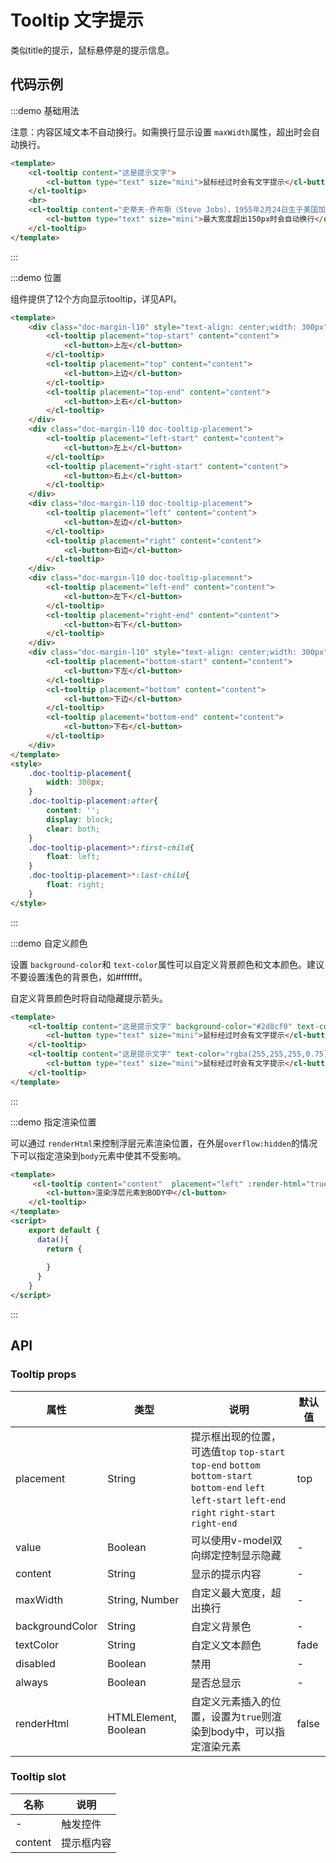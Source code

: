 # Tooltip 文字提示

类似title的提示，鼠标悬停是的提示信息。

## 代码示例


:::demo 基础用法

注意：内容区域文本不自动换行。如需换行显示设置 `maxWidth`属性，超出时会自动换行。

```html
<template>
    <cl-tooltip content="这是提示文字">
        <cl-button type="text" size="mini">鼠标经过时会有文字提示</cl-button>
    </cl-tooltip>
    <br>
    <cl-tooltip content="史蒂夫·乔布斯（Steve Jobs），1955年2月24日生于美国加利福尼亚州旧金山，美国发明家、企业家、美国苹果公司联合创办人。" maxWidth="150px">
        <cl-button type="text" size="mini">最大宽度超出150px时会自动换行</cl-button>
    </cl-tooltip>
</template>
```
:::


:::demo 位置

组件提供了12个方向显示tooltip，详见API。

```html
<template>
    <div class="doc-margin-l10" style="text-align: center;width: 300px">
        <cl-tooltip placement="top-start" content="content">
            <cl-button>上左</cl-button>
        </cl-tooltip>
        <cl-tooltip placement="top" content="content">
            <cl-button>上边</cl-button>
        </cl-tooltip>
        <cl-tooltip placement="top-end" content="content">
            <cl-button>上右</cl-button>
        </cl-tooltip>
    </div>
    <div class="doc-margin-l10 doc-tooltip-placement">
        <cl-tooltip placement="left-start" content="content">
            <cl-button>左上</cl-button>
        </cl-tooltip>
        <cl-tooltip placement="right-start" content="content">
            <cl-button>右上</cl-button>
        </cl-tooltip>
    </div>
    <div class="doc-margin-l10 doc-tooltip-placement">
        <cl-tooltip placement="left" content="content">
            <cl-button>左边</cl-button>
        </cl-tooltip>
        <cl-tooltip placement="right" content="content">
            <cl-button>右边</cl-button>
        </cl-tooltip>
    </div>
    <div class="doc-margin-l10 doc-tooltip-placement">
        <cl-tooltip placement="left-end" content="content">
            <cl-button>左下</cl-button>
        </cl-tooltip>
        <cl-tooltip placement="right-end" content="content">
            <cl-button>右下</cl-button>
        </cl-tooltip>
    </div>
    <div class="doc-margin-l10" style="text-align: center;width: 300px">
        <cl-tooltip placement="bottom-start" content="content">
            <cl-button>下左</cl-button>
        </cl-tooltip>
        <cl-tooltip placement="bottom" content="content">
            <cl-button>下边</cl-button>
        </cl-tooltip>
        <cl-tooltip placement="bottom-end" content="content">
            <cl-button>下右</cl-button>
        </cl-tooltip>
    </div>
</template>
<style>
    .doc-tooltip-placement{
        width: 300px;
    }
    .doc-tooltip-placement:after{
        content: '';
        display: block;
        clear: both;
    }
    .doc-tooltip-placement>*:first-child{
        float: left;
    }
    .doc-tooltip-placement>*:last-child{
        float: right;
    }
</style>
```
:::


:::demo 自定义颜色

设置 `background-color`和 `text-color`属性可以自定义背景颜色和文本颜色。建议不要设置浅色的背景色，如#ffffff。

自定义背景颜色时将自动隐藏提示箭头。

```html
<template>
    <cl-tooltip content="这是提示文字" background-color="#2d8cf0" text-color="rgba(255,255,255,0.75)">
        <cl-button type="text" size="mini">鼠标经过时会有文字提示</cl-button>
    </cl-tooltip>
    <cl-tooltip content="这是提示文字" text-color="rgba(255,255,255,0.75)">
        <cl-button type="text" size="mini">鼠标经过时会有文字提示</cl-button>
    </cl-tooltip>
</template>
```
:::

:::demo 指定渲染位置

可以通过 `renderHtml`来控制浮层元素渲染位置，在外层`overflow:hidden`的情况下可以指定渲染到`body`元素中使其不受影响。

```html
<template>
     <cl-tooltip content="content"  placement="left" :render-html="true">
        <cl-button>渲染浮层元素到BODY中</cl-button>
    </cl-tooltip>
</template>
<script>
    export default {
      data(){
        return {
          
        }
      }
    }
</script>

```

:::



## API

### Tooltip props

| 属性 | 类型 | 说明 | 默认值 |
| ---- | ---- | ---- | ---- |
| placement | String | 提示框出现的位置，可选值`top` `top-start` `top-end` `bottom` `bottom-start` `bottom-end` `left` `left-start` `left-end` `right` `right-start` `right-end` | top |
| value | Boolean | 可以使用v-model双向绑定控制显示隐藏 | - |
| content | String | 显示的提示内容 | - |
| maxWidth | String, Number | 自定义最大宽度，超出换行 | - |
| backgroundColor | String | 自定义背景色 | - |
| textColor | String | 自定义文本颜色 | fade |
| disabled | Boolean | 禁用 | - |
| always | Boolean | 是否总显示 | - |
| renderHtml | HTMLElement, Boolean | 自定义元素插入的位置，设置为`true`则渲染到body中，可以指定渲染元素 | false |


### Tooltip slot

| 名称 | 说明 |
| ---- | ---- |
| - | 触发控件 |
| content | 提示框内容 |
